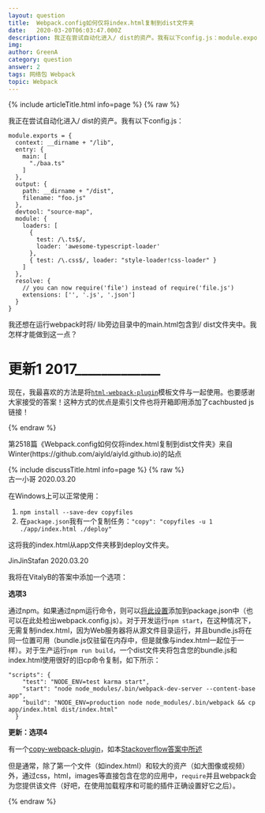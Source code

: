 ```yaml
---
layout: question
title:  Webpack.config如何仅将index.html复制到dist文件夹
date:   2020-03-20T06:03:47.000Z
description: 我正在尝试自动化进入/ dist的资产。我有以下config.js：module.exports = {  context  __dirname +...
img: 
author: GreenA
category: question
answer: 2
tags: 网络包 Webpack
topic: Webpack
---
```

<div class="article-root">
  <div class="article">
    {% include articleTitle.html info=page %}
    {% raw %}
    <div class="article-content"><p><font style="vertical-align: inherit;"><font style="vertical-align: inherit;">我正在尝试自动化进入/ dist的资产。</font><font style="vertical-align: inherit;">我有以下config.js：</font></font></p>

<pre><code>module.exports = {<font></font>
  context: __dirname + "/lib",<font></font>
  entry: {<font></font>
    main: [<font></font>
      "./baa.ts"<font></font>
    ]<font></font>
  },<font></font>
  output: {<font></font>
    path: __dirname + "/dist",<font></font>
    filename: "foo.js"<font></font>
  },<font></font>
  devtool: "source-map",<font></font>
  module: {<font></font>
    loaders: [<font></font>
      {<font></font>
        test: /\.ts$/,<font></font>
        loader: 'awesome-typescript-loader'<font></font>
      },<font></font>
      { test: /\.css$/, loader: "style-loader!css-loader" }<font></font>
    ]<font></font>
  },<font></font>
  resolve: {<font></font>
    // you can now require('file') instead of require('file.js')<font></font>
    extensions: ['', '.js', '.json']<font></font>
  }<font></font>
}<font></font>
</code></pre>

<p><font style="vertical-align: inherit;"><font style="vertical-align: inherit;">我还想在运行webpack时将/ lib旁边目录中的main.html包含到/ dist文件夹中。</font><font style="vertical-align: inherit;">我怎样才能做到这一点？</font></font></p>

<h1><font style="vertical-align: inherit;"><font style="vertical-align: inherit;">更新1 2017_____________</font></font></h1>

<p><font style="vertical-align: inherit;"><font style="vertical-align: inherit;">现在，我最喜欢的方法是将</font></font><a href="https://github.com/jantimon/html-webpack-plugin" rel="noreferrer"><code>html-webpack-plugin</code></a><font style="vertical-align: inherit;"><font style="vertical-align: inherit;">模板文件与</font><font style="vertical-align: inherit;">一起使用</font><font style="vertical-align: inherit;">。</font><font style="vertical-align: inherit;">也要感谢大家接受的答案！</font><font style="vertical-align: inherit;">这种方式的优点是索引文件也将开箱即用添加了cachbusted js链接！</font></font></p></div>
    {% endraw %}
  </div>
  <p class="winter_mark">第2518篇《Webpack.config如何仅将index.html复制到dist文件夹》来自Winter(https://github.com/aiyld/aiyld.github.io)的站点</p>
  <div class="discuss-wrapper">
    {% include discussTitle.html info=page %}
    {% raw %}
    <div class="discuss-item">
        <div class="discuss-parent">
          <div class="discuss-meta">
            <span class="discuss-user">古一小哥</span>
            <span class="discuss-time">2020.03.20</span>
          </div>
          <div class="discuss-comment"><p><font style="vertical-align: inherit;"><font style="vertical-align: inherit;">在Windows上可以正常使用：</font></font></p>

<ol>
<li><code>npm install --save-dev copyfiles</code>   </li>
<li><font style="vertical-align: inherit;"><font style="vertical-align: inherit;">在</font></font><code>package.json</code><font style="vertical-align: inherit;"><font style="vertical-align: inherit;">我有一个复制任务：</font></font><code>"copy": "copyfiles -u 1 ./app/index.html ./deploy"</code></li>
</ol>

<p><font style="vertical-align: inherit;"><font style="vertical-align: inherit;">这将我的index.html从app文件夹移到deploy文件夹。</font></font></p></div>
        </div></div><div class="discuss-item">
        <div class="discuss-parent">
          <div class="discuss-meta">
            <span class="discuss-user">JinJinStafan</span>
            <span class="discuss-time">2020.03.20</span>
          </div>
          <div class="discuss-comment"><p><font style="vertical-align: inherit;"><font style="vertical-align: inherit;">我将在VitalyB的答案中添加一个选项：</font></font></p>

<p><strong><font style="vertical-align: inherit;"><font style="vertical-align: inherit;">选项3</font></font></strong></p>

<p><font style="vertical-align: inherit;"><font style="vertical-align: inherit;">通过npm。</font><font style="vertical-align: inherit;">如果通过npm运行命令，则可以</font></font><a href="https://github.com/kentcdodds/webpack-angular/blob/finished/step9-source-map/package.json" rel="noreferrer"><font style="vertical-align: inherit;"><font style="vertical-align: inherit;">将此设置</font></font></a><font style="vertical-align: inherit;"><font style="vertical-align: inherit;">添加</font><font style="vertical-align: inherit;">到package.json中（也可以在此处检出webpack.config.js）。</font><font style="vertical-align: inherit;">对于开发运行</font></font><code>npm start</code><font style="vertical-align: inherit;"><font style="vertical-align: inherit;">，在这种情况下，无需复制index.html，因为Web服务器将从源文件目录运行，并且bundle.js将在同一位置可用（bundle.js仅驻留在内存中，但是就像与index.html一起位于一样）。</font><font style="vertical-align: inherit;">对于生产运行</font></font><code>npm run build</code><font style="vertical-align: inherit;"><font style="vertical-align: inherit;">，一个dist文件夹将包含您的bundle.js和index.html使用很好的旧cp命令复制，如下所示：</font></font></p>

<pre><code>"scripts": {<font></font>
    "test": "NODE_ENV=test karma start",<font></font>
    "start": "node node_modules/.bin/webpack-dev-server --content-base app",<font></font>
    "build": "NODE_ENV=production node node_modules/.bin/webpack &amp;&amp; cp app/index.html dist/index.html"<font></font>
  }<font></font>
</code></pre>

<p><strong><font style="vertical-align: inherit;"><font style="vertical-align: inherit;">更新：选项4</font></font></strong></p>

<p><font style="vertical-align: inherit;"><font style="vertical-align: inherit;">有一个</font></font><a href="https://www.npmjs.com/package/copy-webpack-plugin" rel="noreferrer"><font style="vertical-align: inherit;"><font style="vertical-align: inherit;">copy-webpack-plugin</font></font></a><font style="vertical-align: inherit;"><font style="vertical-align: inherit;">，如本</font></font><a href="https://stackoverflow.com/a/33374807/2420037"><font style="vertical-align: inherit;"><font style="vertical-align: inherit;">Stackoverflow答案中所述</font></font></a></p>

<p><font style="vertical-align: inherit;"><font style="vertical-align: inherit;">但是通常，除了第一个文件（如index.html）和较大的资产（如大图像或视频）外，通过css，html，images等直接包含在您的应用中，</font></font><code>require</code><font style="vertical-align: inherit;"><font style="vertical-align: inherit;">并且webpack会为您提供该文件（好吧，在使用加载程序和可能的插件正确设置好它之后）。</font></font></p></div>
        </div></div>
    {% endraw %}
  </div>
<div>
